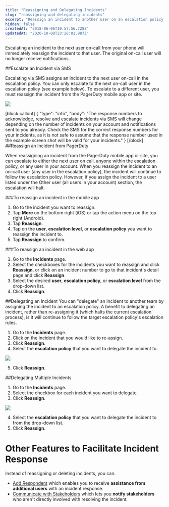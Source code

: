 ```yaml
---
title: "Reassigning and Delegating Incidents"
slug: "reassigning-and-delegating-incidents"
excerpt: "Reassign an incident to another user on an escalation policy, or to a specific user"
hidden: false
createdAt: "2018-06-06T19:57:56.728Z"
updatedAt: "2020-10-08T23:28:01.987Z"
---
```

Escalating an incident to the next user on-call from your phone will immediately reassign the incident to that user.  The original on-call user will no longer receive notifications.

##Escalate an Incident via SMS

Escalating via SMS assigns an incident to the next user on-call in the escalation policy. You can only escalate to the next on-call user in the escalation policy (see example below). To escalate to a different user, you must reassign the incident from the PagerDuty mobile app or site.

![](https://files.readme.io/4318f6c-0f029f6-IMG_2434.png)


[block:callout]
{
  "type": "info",
  "body": "The response numbers to acknowledge, resolve and escalate incidents via SMS will change depending on the number of incidents on your account and notifications sent to you already. Check the SMS for the correct response numbers for your incidents, as it is not safe to assume that the response number used in the example screen shot will be valid for your incidents."
}
[/block]
##Reassign an Incident from PagerDuty

When reassigning an incident from the PagerDuty mobile app or site, you can escalate to either the next user on call, anyone within the escalation policy, or any user in your account. When you reassign the incident to an on-call user (any user in the escalation policy), the incident will continue to follow the escalation policy. However, if you assign the incident to a user listed under the Other user (all users in your account) section, the escalation will halt.

###To reassign an incident in the mobile app
1. Go to the incident you want to reassign.
2. Tap **More** on the bottom right (iOS) or tap the  action menu on the top right (Android).
3. Tap **Reassign**.
4. Tap on the **user**, **escalation level**, or **escalation policy** you want to reassign the incident to.
5. Tap **Reassign** to confirm.

###To reassign an incident in the web app
1. Go to the **Incidents** page.
2. Select the checkboxes for the incidents you want to reassign and click **Reassign**, or click on an incident number to go to that incident's detail page and click **Reassign**.
3. Select the desired **user**, **escalation policy**, or **escalation level** from the drop-down list.
4. Click **Reassign**.

##Delegating an Incident
You can "delegate" an incident to another team by assigning the incident to an escalation policy. A benefit to delegating an incident, rather than re-assigning it (which halts the current escalation process), is it will continue to follow the target escalation policy's escalation rules.

1. Go to the **Incidents** page.
2. Click on the incident that you would like to re-assign.
3. Click **Reassign**.
4. Select the **escalation policy** that you want to delegate the incident to.

![](https://files.readme.io/91cf514-Screen_Shot_2018-06-06_at_4.00.27_PM.png)

5. Click **Reassign**.

##Delegating Multiple Incidents
1. Go to the **Incidents** page.
2. Select the checkbox for each incident you want to delegate.
3. Click **Reassign**.

![](https://files.readme.io/f5246bb-reassigning-delegating-reassign-multiple.png)

4. Select the **escalation policy** that you want to delegate the incident to from the drop-down list.
5. Click **Reassign**.

# Other Features to Facilitate Incident Response

Instead of reassigning or deleting incidents, you can: 

* [Add Responders](/docs/mobilizing-a-response) which enables you to receive **assistance from additional users** with an incident response. 
* [Communicate with Stakeholders](/docs/communicating-with-stakeholders) which lets you **notify stakeholders** who aren't directly involved with resolving the incident.